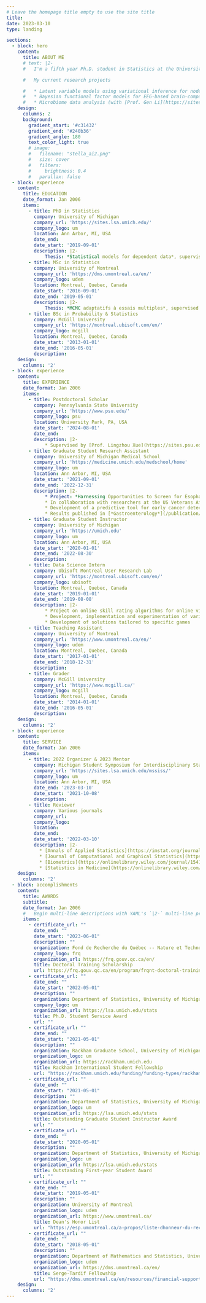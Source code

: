 ```yaml
---
# Leave the homepage title empty to use the site title
title:
date: 2023-03-10
type: landing

sections:
  - block: hero
    content:
      title: ABOUT ME
      # text: |2-
      #   I'm a fifth year Ph.D. student in Statistics at the University of Michigan and I am originally from Montreal, Canada. I previously worked as a Data Science intern at the Ubisoft Montreal User Research Lab on online skill rating algorithms using approximate Bayesian inference. I did a master’s thesis at the University of Montreal on an adaptive Multiple-Try Metropolis algorithm aimed at sampling from complex distributions. 

      #   My current research projects

      #   * Latent variable models using variational inference for node attribute imputation in network data (with [Prof. Ji Zhu](http://dept.stat.lsa.umich.edu/~jizhu/))
      #   * Bayesian functional factor models for EEG-based brain-computer interfaces (with [Prof. Jian Kang](http://www-personal.umich.edu/~jiankang/) and [Prof. Ji Zhu](http://dept.stat.lsa.umich.edu/~jizhu/))
      #   * Microbiome data analysis (with [Prof. Gen Li](https://sites.google.com/view/ligen) and [Prof. Ji Zhu](http://dept.stat.lsa.umich.edu/~jizhu/))
    design:
      columns: 2
      background:
        gradient_start: '#c31432'
        gradient_end: '#240b36'
        gradient_angle: 180
        text_color_light: true
        # image:
        #   filename: "stella_ai2.png"
        #   size: cover
        #   filters:
        #     brightness: 0.4
        #   parallax: false
  - block: experience
    content:
      title: EDUCATION
      date_format: Jan 2006
      items:
        - title: PhD in Statistics
          company: University of Michigan
          company_url: 'https://sites.lsa.umich.edu/'
          company_logo: um
          location: Ann Arbor, MI, USA
          date_end: 
          date_start: '2019-09-01'
          description: |2-
              Thesis: *Statistical models for dependent data*, supervised by [Prof. Ji Zhu](https://dept.stat.lsa.umich.edu/~jizhu/) and [Prof. Jian Kang](https://public.websites.umich.edu/~jiankang/)
        - title: MSc in Statistics
          company: University of Montreal
          company_url: 'https://dms.umontreal.ca/en/'
          company_logo: udem
          location: Montreal, Quebec, Canada
          date_start: '2016-09-01'
          date_end: '2019-05-01'
          description: |2-
              Thesis: *MCMC adaptatifs à essais multiples*, supervised by [Prof. Mylène Bédard](https://dms.umontreal.ca/~bedard/)
        - title: BSc in Probability & Statistics
          company: McGill University
          company_url: 'https://montreal.ubisoft.com/en/'
          company_logo: mcgill
          location: Montreal, Quebec, Canada
          date_start: '2013-01-01'
          date_end: '2016-05-01'
          description: 
    design:
      columns: '2'
  - block: experience
    content:
      title: EXPERIENCE
      date_format: Jan 2006
      items:
        - title: Postdoctoral Scholar
          company: Pennsylvania State University
          company_url: 'https://www.psu.edu/'
          company_logo: psu
          location: University Park, PA, USA
          date_start: '2024-08-01'
          date_end: 
          description: |2-
              * Supervised by [Prof. Lingzhou Xue](https://sites.psu.edu/lingzhouxue/)
        - title: Graduate Student Research Assistant
          company: University of Michigan Medical School
          company_url: 'https://medicine.umich.edu/medschool/home'
          company_logo: um
          location: Ann Arbor, MI, USA
          date_start: '2021-09-01'
          date_end: '2022-12-31'
          description: |2-
              * Project: *Harnessing Opportunities to Screen for Esophageal Adenocarcinoma* (HOSEA)
              * In collaboration with researchers at the US Veterans Affairs Ann Arbor Healthcare System (VAAAHS)
              * Development of a predictive tool for early cancer detection ([K-ECAN](https://osf.io/tvu8z/))
              * Results published in [*Gastroenterology*](/publication/rubenstein-predicting-2023)
        - title: Graduate Student Instructor
          company: University of Michigan
          company_url: 'https://umich.edu'
          company_logo: um
          location: Ann Arbor, MI, USA
          date_start: '2020-01-01'
          date_end: '2022-08-30'
          description: 
        - title: Data Science Intern
          company: Ubisoft Montreal User Research Lab
          company_url: 'https://montreal.ubisoft.com/en/'
          company_logo: ubisoft
          location: Montreal, Quebec, Canada
          date_start: '2019-01-01'
          date_end: '2019-08-08'
          description: |2-
              * Project on online skill rating algorithms for online video games
              * Development, implementation and experimentation of various models to include additional information in the currently used algorithm
              * Development of solutions tailored to specific games
        - title: Teaching Assistant
          company: University of Montreal
          company_url: 'https://www.umontreal.ca/en/'
          company_logo: udem
          location: Montreal, Quebec, Canada
          date_start: '2017-01-01'
          date_end: '2018-12-31'
          description:
        - title: Grader
          company: McGill University
          company_url: 'https://www.mcgill.ca/'
          company_logo: mcgill
          location: Montreal, Quebec, Canada
          date_start: '2014-01-01'
          date_end: '2016-05-01'
          description: 
    design:
      columns: '2'
  - block: experience
    content:
      title: SERVICE
      date_format: Jan 2006
      items:
        - title: 2022 Organizer & 2023 Mentor
          company: Michigan Student Symposium for Interdisciplinary Statistical Sciences
          company_url: 'https://sites.lsa.umich.edu/mssiss/'
          company_logo: um
          location: Ann Arbor, MI, USA
          date_end: '2023-03-10'
          date_start: '2021-10-08'
          description: 
        - title: Reviewer
          company: Various journals
          company_url: 
          company_logo: 
          location: 
          date_end: 
          date_start: '2022-03-10'
          description: |2-
            * [Annals of Applied Statistics](https://imstat.org/journals-and-publications/annals-of-applied-statistics/) (4x)
            * [Journal of Computational and Graphical Statistics](https://www.tandfonline.com/journals/ucgs20) (1x)
            * [Biometrics](https://onlinelibrary.wiley.com/journal/15410420) (2x)
            * [Statistics in Medicine](https://onlinelibrary.wiley.com/journal/10970258) (2x)
    design:
      columns: '2'
  - block: accomplishments
    content:
      title: AWARDS
      subtitle:
      date_format: Jan 2006
      #   Begin multi-line descriptions with YAML's `|2-` multi-line prefix.
      items:
        - certificate_url: ""
          date_end: ""
          date_start: "2023-06-01"
          description: ""
          organization: Fond de Recherche du Québec -- Nature et Technologies
          company_logo: frq
          organization_url: https://frq.gouv.qc.ca/en/
          title: Doctoral Training Scholarship
          url: https://frq.gouv.qc.ca/en/program/frqnt-doctoral-training-scholarships/
        - certificate_url: ""
          date_end: ""
          date_start: "2022-05-01"
          description: ""
          organization: Department of Statistics, University of Michigan
          company_logo: um
          organization_url: https://lsa.umich.edu/stats
          title: Ph.D. Student Service Award
          url: ""
        - certificate_url: ""
          date_end: ""
          date_start: "2021-05-01"
          description: ""
          organization: Rackham Graduate School, University of Michigan
          organization_logo: um
          organization_url: https://rackham.umich.edu
          title: Rackham International Student Fellowship
          url: "https://rackham.umich.edu/funding/funding-types/rackham-international-student-fellowship-and-the-chia-lun-lo-fellowship/"
        - certificate_url: ""
          date_end: ""
          date_start: "2021-05-01"
          description: ""
          organization: Department of Statistics, University of Michigan
          organization_logo: um
          organization_url: https://lsa.umich.edu/stats
          title: Outstanding Graduate Student Instructor Award
          url: ""
        - certificate_url: ""
          date_end: ""
          date_start: "2020-05-01"
          description: ""
          organization: Department of Statistics, University of Michigan
          organization_logo: um
          organization_url: https://lsa.umich.edu/stats
          title: Outstanding First-year Student Award
          url: ""
        - certificate_url: ""
          date_end: ""
          date_start: "2019-05-01"
          description: ""
          organization: University of Montreal
          organization_logo: udem
          organization_url: https://www.umontreal.ca/
          title: Dean's Honor List
          url: "https://esp.umontreal.ca/a-propos/liste-dhonneur-du-recteur/#c179273"
        - certificate_url: ""
          date_end: ""
          date_start: "2018-05-01"
          description: ""
          organization: Department of Mathematics and Statistics, University of Montreal
          organization_logo: udem
          organization_url: https://dms.umontreal.ca/en/
          title: Serge-Tardif Fellowship
          url: "https://dms.umontreal.ca/en/resources/financial-support"
    design:
      columns: '2'
---
```

